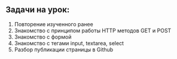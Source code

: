 ## Задачи на урок:

1. Повторение изученного ранее
2. Знакомство с принципом работы HTTP методов GET и POST
3. Знакомство с формой
4. Знакомство с тегами input, textarea, select
5. Разбор публикации страницы в Github













